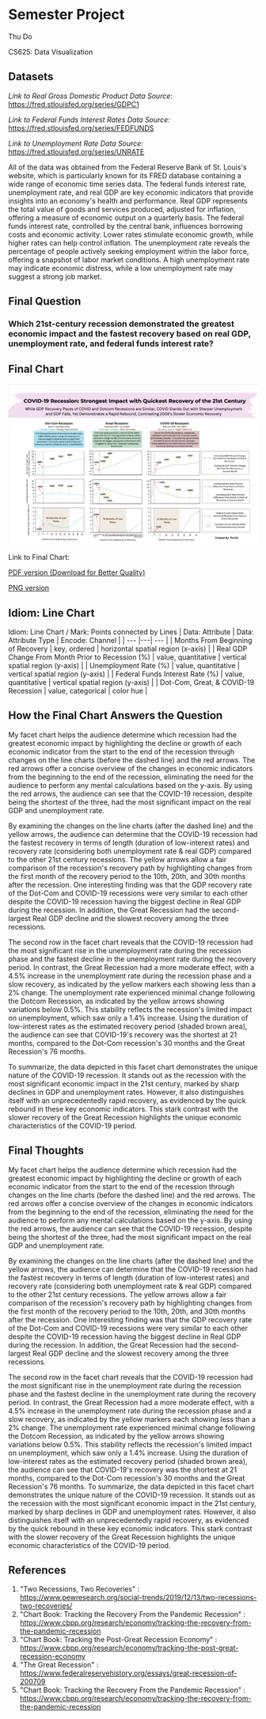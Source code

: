 # Semester Project

Thu Do 

CS625: Data Visualization

## Datasets

*Link to Real Gross Domestic Product Data Source:* https://fred.stlouisfed.org/series/GDPC1

*Link to Federal Funds Interest Rates Data Source:* https://fred.stlouisfed.org/series/FEDFUNDS

*Link to Unemployment Rate Data Source:* https://fred.stlouisfed.org/series/UNRATE

All of the data was obtained from the Federal Reserve Bank of St. Louis's website, which is particularly known for its FRED database containing a wide range of economic time series data. The federal funds interest rate, unemployment rate, and real GDP are key economic indicators that provide insights into an economy's health and performance. 
Real GDP represents the total value of goods and services produced, adjusted for inflation, offering a measure of economic output  on a quarterly basis. The federal funds interest rate, controlled by the central bank, influences borrowing costs and economic activity. 
Lower rates stimulate economic growth, while higher rates can help control inflation. The unemployment rate reveals the percentage of people actively seeking employment within the labor force, offering a snapshot of labor market conditions.
A high unemployment rate may indicate economic distress, while a low unemployment rate may suggest a strong job market.

## Final Question

### **Which 21st-century recession demonstrated the greatest economic impact and the fastest recovery based on real GDP, unemployment rate, and federal funds interest rate?**

## Final Chart

<img src="CS625-Final-Vis-Image.png" alt="Facet Line Chart Showing COVID-19 Recession: Strongest Impact with Quickest Recovery of the 21st Century">

Link to Final Chart:

[PDF version (Download for Better Quality)](https://github.com/Thustepsforward/Recession-Visualization/blob/main/CS625-Final-Visualization.pdf)

[PNG version](https://github.com/Thustepsforward/Recession-Visualization/blob/main/CS625-Final-Vis-Image.png)

## Idiom: Line Chart

Idiom: Line Chart / Mark: Points connected by Lines
| Data: Attribute | Data: Attribute Type  | Encode: Channel | 
| --- |---| --- |
| Months From Beginning of Recovery | key, ordered | horizontal spatial region (x-axis) |
| Real GDP Change From Month Prior to Recession (%) | value, quantitative | vertical spatial region (y-axis) |
| Unemployment Rate (%) | value, quantitative | vertical spatial region (y-axis) |
| Federal Funds Interest Rate (%) | value, quantitative | vertical spatial region (y-axis) |
| Dot-Com, Great, & COVID-19 Recession | value, categorical | color hue |

## How the Final Chart Answers the Question

My facet chart helps the audience determine which recession had the greatest economic impact by highlighting the decline or growth of each economic indicator from the start to the end of the recession through changes on the line charts (before the dashed line) and the red arrows. The red arrows offer a concise overview of the changes in economic indicators from the beginning to the end of the recession, eliminating the need for the audience to perform any mental calculations based on the y-axis. By using the red arrows, the audience can see that the COVID-19 recession, despite being the shortest of the three, had the most significant impact on the real GDP and unemployment rate.

By examining the changes on the line charts (after the dashed line) and the yellow arrows, the audience can determine that the COVID-19 recession had the fastest recovery in terms of length (duration of low-interest rates) and recovery rate (considering both unemployment rate & real GDP) compared to the other 21st century recessions. The yellow arrows allow a fair comparison of the recession's recovery path by highlighting changes from the first month of the recovery period to the 10th, 20th, and 30th months after the recession. One interesting finding was that the GDP recovery rate of the Dot-Com and COVID-19 recessions were very similar to each other despite the COVID-19 recession having the biggest decline in Real GDP during the recession. In addition, the Great Recession had the second-largest Real GDP decline and the slowest recovery among the three recessions.

The second row in the facet chart reveals that the COVID-19 recession had the most significant rise in the unemployment rate during the recession phase and the fastest decline in the unemployment rate during the recovery period. In contrast, the Great Recession had a more moderate effect, with a 4.5% increase in the unemployment rate during the recession phase and a slow recovery, as indicated by the yellow markers each showing less than a 2% change. The unemployment rate experienced minimal change following the Dotcom Recession, as indicated by the yellow arrows showing variations below 0.5%. This stability reflects the recession's limited impact on unemployment, which saw only a 1.4% increase. Using the duration of low-interest rates as the estimated recovery period (shaded brown area), the audience can see that COVID-19's recovery was the shortest at 21 months, compared to the Dot-Com recession's 30 months and the Great Recession's 76 months.

To summarize, the data depicted in this facet chart demonstrates the unique nature of the COVID-19 recession. It stands out as the recession with the most significant economic impact in the 21st century, marked by sharp declines in GDP and unemployment rates. However, it also distinguishes itself with an unprecedentedly rapid recovery, as evidenced by the quick rebound in these key economic indicators. This stark contrast with the slower recovery of the Great Recession highlights the unique economic characteristics of the COVID-19 period.

## Final Thoughts

My facet chart helps the audience determine which recession had the greatest economic impact by highlighting the decline or growth of each economic indicator from the start to the end of the recession through changes on the line charts (before the dashed line) and the red arrows. The red arrows offer a concise overview of the changes in economic indicators from the beginning to the end of the recession, eliminating the need for the audience to perform any mental calculations based on the y-axis. By using the red arrows, the audience can see that the COVID-19 recession, despite being the shortest of the three, had the most significant impact on the real GDP and unemployment rate.

By examining the changes on the line charts (after the dashed line) and the yellow arrows, the audience can determine that the COVID-19 recession had the fastest recovery in terms of length (duration of low-interest rates) and recovery rate (considering both unemployment rate & real GDP) compared to the other 21st century recessions. The yellow arrows allow a fair comparison of the recession's recovery path by highlighting changes from the first month of the recovery period to the 10th, 20th, and 30th months after the recession. One interesting finding was that the GDP recovery rate of the Dot-Com and COVID-19 recessions were very similar to each other despite the COVID-19 recession having the biggest decline in Real GDP during the recession. In addition, the Great Recession had the second-largest Real GDP decline and the slowest recovery among the three recessions.

The second row in the facet chart reveals that the COVID-19 recession had the most significant rise in the unemployment rate during the recession phase and the fastest decline in the unemployment rate during the recovery period. In contrast, the Great Recession had a more moderate effect, with a 4.5% increase in the unemployment rate during the recession phase and a slow recovery, as indicated by the yellow markers each showing less than a 2% change. The unemployment rate experienced minimal change following the Dotcom Recession, as indicated by the yellow arrows showing variations below 0.5%. This stability reflects the recession's limited impact on unemployment, which saw only a 1.4% increase. Using the duration of low-interest rates as the estimated recovery period (shaded brown area), the audience can see that COVID-19's recovery was the shortest at 21 months, compared to the Dot-Com recession's 30 months and the Great Recession's 76 months.
To summarize, the data depicted in this facet chart demonstrates the unique nature of the COVID-19 recession. It stands out as the recession with the most significant economic impact in the 21st century, marked by sharp declines in GDP and unemployment rates. However, it also distinguishes itself with an unprecedentedly rapid recovery, as evidenced by the quick rebound in these key economic indicators. This stark contrast with the slower recovery of the Great Recession highlights the unique economic characteristics of the COVID-19 period.

## References

1. "Two Recessions, Two Recoveries" : https://www.pewresearch.org/social-trends/2019/12/13/two-recessions-two-recoveries/
2. "Chart Book: Tracking the Recovery From the Pandemic Recession" : https://www.cbpp.org/research/economy/tracking-the-recovery-from-the-pandemic-recession
3. "Chart Book: Tracking the Post-Great Recession Economy" : https://www.cbpp.org/research/economy/tracking-the-post-great-recession-economy
4. "The Great Recession" : https://www.federalreservehistory.org/essays/great-recession-of-200709
5. "Chart Book: Tracking the Recovery From the Pandemic Recession" : https://www.cbpp.org/research/economy/tracking-the-recovery-from-the-pandemic-recession 

